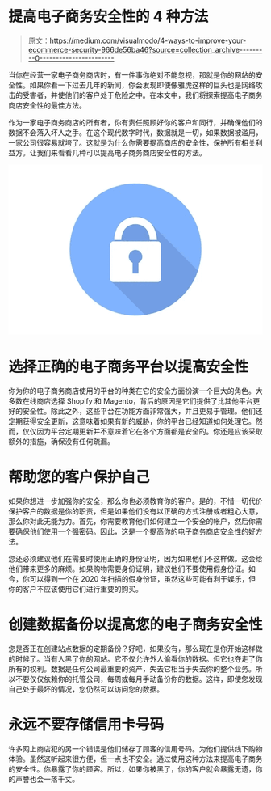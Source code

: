 # 提高电子商务安全性的 4 种方法

> 原文：<https://medium.com/visualmodo/4-ways-to-improve-your-ecommerce-security-966de56ba46?source=collection_archive---------0----------------------->

当你在经营一家电子商务商店时，有一件事你绝对不能忽视，那就是你的网站的安全性。如果你看一下过去几年的新闻，你会发现即使像雅虎这样的巨头也是网络攻击的受害者，并使他们的客户处于危险之中。在本文中，我们将探索提高电子商务商店安全性的最佳方法。

作为一家电子商务商店的所有者，你有责任照顾好你的客户和同行，并确保他们的数据不会落入坏人之手。在这个现代数字时代，数据就是一切，如果数据被滥用，一家公司很容易就垮了。这就是为什么你需要提高商店的安全性，保护所有相关利益方。让我们来看看几种可以提高电子商务商店安全性的方法。

![](img/c5f6041f365167df70784c61a9b57a0a.png)

# 选择正确的电子商务平台以提高安全性

你为你的电子商务商店使用的平台的种类在它的安全方面扮演一个巨大的角色。大多数在线商店选择 Shopify 和 Magento，背后的原因是它们提供了比其他平台更好的安全性。除此之外，这些平台在功能方面非常强大，并且更易于管理。他们还定期获得安全更新，这意味着如果有新的威胁，你的平台已经知道如何处理它。然而，仅仅因为平台定期更新并不意味着它在各个方面都是安全的。你还是应该采取额外的措施，确保没有任何疏漏。

# 帮助您的客户保护自己

如果你想进一步加强你的安全，那么你也必须教育你的客户。是的，不惜一切代价保护客户的数据是你的职责，但是如果他们没有以正确的方式注册或者粗心大意，那么你对此无能为力。首先，你需要教育他们如何建立一个安全的帐户，然后你需要确保他们使用一个强密码。因此，这是一个提高你的电子商务商店安全性的好方法。

您还必须建议他们在需要时使用正确的身份证明，因为如果他们不这样做。这会给他们带来更多的麻烦。如果购物需要身份证明，建议他们不要使用假身份证。如今，你可以得到一个在 2020 年扫描的假身份证，虽然这些可能有利于娱乐，但你的客户不应该使用它们进行重要的购买。

# 创建数据备份以提高您的电子商务安全性

您是否正在创建站点数据的定期备份？好吧，如果没有，那么现在是你开始这样做的时候了。当有人黑了你的网站。它不仅允许外人偷看你的数据。但它也夺走了你所有的权利。数据是任何公司最重要的资产，失去它相当于失去你的整个业务。所以不要仅仅依赖你的托管公司，每周或每月手动备份你的数据。这样，即使您发现自己处于最坏的情况，您仍然可以访问您的数据。

# 永远不要存储信用卡号码

许多网上商店犯的另一个错误是他们储存了顾客的信用号码。为他们提供线下购物体验。虽然这听起来很方便，但一点也不安全。通过使用这种方法来提高电子商务的安全性。你暴露了你的顾客。所以，如果你被黑了，你的客户就会暴露无遗，你的声誉也会一落千丈。